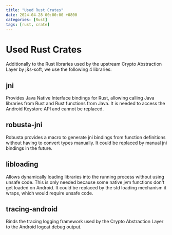```yaml
---
title: "Used Rust Crates"
date: 2024-04-28 00:00:00 +0800
categories: [Rust]
tags: [rust, crate]
---
```


# Used Rust Crates
Additionally to the Rust libraries used by the upstream Crypto Abstraction Layer by j&s-soft, we use the following 4 libraries:

## jni

Provides Java Native Interface bindings for Rust, allowing calling Java libraries from Rust and Rust functions from Java. It is needed to access the Android Keystore API and cannot be replaced.

## robusta-jni

Robusta provides a macro to generate jni bindings from function definitions without having to convert types manually. It could be replaced by manual jni bindings in the future.

## libloading

Allows dynamically loading libraries into the running process without using unsafe code. This is only needed because some native jvm functions don't get loaded on Android. It could be replaced by the std loading mechanism it wraps, which would require unsafe code.

## tracing-android

Binds the tracing logging framework used by the Crypto Abstraction Layer to the Android logcat debug output.